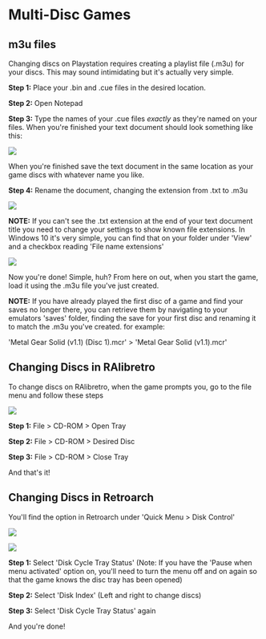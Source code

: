 # Multi-Disc Games

## m3u files

Changing discs on Playstation requires creating a playlist file (.m3u) for your discs. This may sound intimidating but it's actually very simple.

**Step 1:** Place your .bin and .cue files in the desired location.

**Step 2:** Open Notepad

**Step 3:** Type the names of your .cue files _exactly_ as they're named on your files. When you're finished your text document should look something like this:

![](https://i.imgur.com/cClkh4P.png)

When you're finished save the text document in the same location as your game discs with whatever name you like.

**Step 4:** Rename the document, changing the extension from .txt to .m3u

![](https://i.imgur.com/bVgfM92.png)

**NOTE:** If you can't see the .txt extension at the end of your text document title you need to change your settings to show known file extensions. In Windows 10 it's very simple, you can find that on your folder under 'View' and a checkbox reading 'File name extensions'

![](https://i.imgur.com/HUljBjA.png)

Now you're done! Simple, huh? From here on out, when you start the game, load it using the .m3u file you've just created.

**NOTE:** If you have already played the first disc of a game and find your saves no longer there, you can retrieve them by navigating to your emulators 'saves' folder, finding the save for your first disc and renaming it to match the .m3u you've created. for example:

'Metal Gear Solid (v1.1) (Disc 1).mcr' > 'Metal Gear Solid (v1.1).mcr'

## Changing Discs in RAlibretro

To change discs on RAlibretro, when the game prompts you, go to the file menu and follow these steps

![](https://i.imgur.com/X5aLvnt.png)

**Step 1:** File > CD-ROM > Open Tray

**Step 2:** File > CD-ROM > Desired Disc

**Step 3:** File > CD-ROM > Close Tray

And that's it!

## Changing Discs in Retroarch

You'll find the option in Retroarch under 'Quick Menu > Disk Control'

![](https://i.imgur.com/rnmLM9l.png)

![](https://i.imgur.com/9XaMXCF.png)

**Step 1:** Select 'Disk Cycle Tray Status' (Note: If you have the 'Pause when menu activated' option on, you'll need to turn the menu off and on again so that the game knows the disc tray has been opened)

**Step 2:** Select 'Disk Index' (Left and right to change discs)

**Step 3:** Select 'Disk Cycle Tray Status' again

And you're done!
